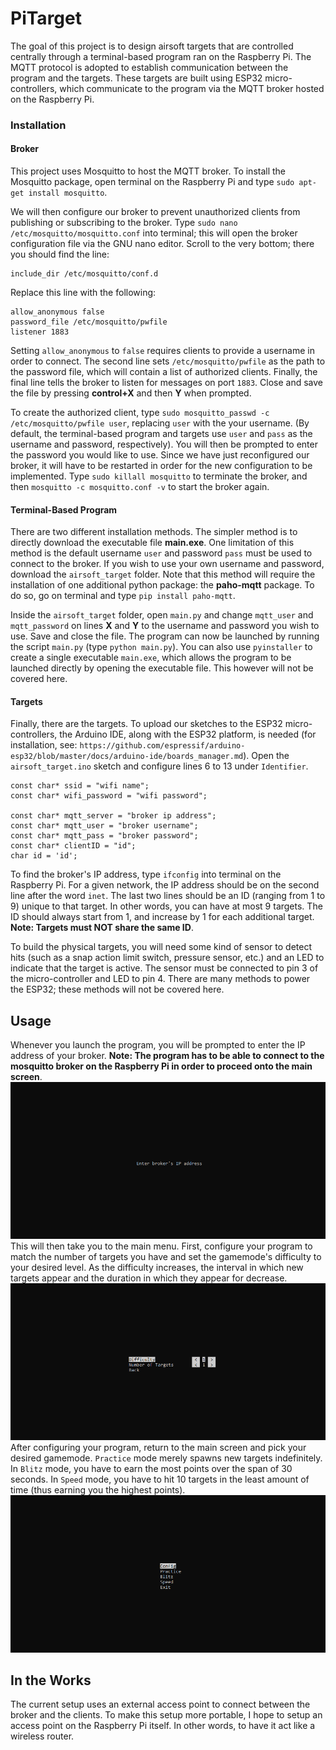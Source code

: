 # PiTarget
The goal of this project is to design airsoft targets that are controlled centrally through a terminal-based program ran on the Raspberry Pi. The MQTT protocol is adopted to establish communication between the program and the targets. These targets are built using ESP32 micro-controllers, which communicate to the program via the MQTT broker hosted on the Raspberry Pi.

### Installation
#### Broker
This project uses Mosquitto to host the MQTT broker. To install the Mosquitto package, open terminal on the Raspberry Pi and type `sudo apt-get install mosquitto`. 

We will then configure our broker to prevent unauthorized clients from publishing or subscribing to the broker. Type `sudo nano /etc/mosquitto/mosquitto.conf` into terminal; this will open the broker configuration file via the GNU nano editor. Scroll to the very bottom; there you should find the line:
```
include_dir /etc/mosquitto/conf.d
```
Replace this line with the following:
```
allow_anonymous false
password_file /etc/mosquitto/pwfile
listener 1883
```
Setting `allow_anonymous` to `false` requires clients to provide a username in order to connect. The second line sets `/etc/mosquitto/pwfile` as the path to the password file, which will contain a list of authorized clients. Finally, the final line tells the broker to listen for messages on port `1883`. Close and save the file by pressing **control+X** and then **Y** when prompted.

To create the authorized client, type `sudo mosquitto_passwd -c /etc/mosquitto/pwfile user`, replacing `user` with the your username. (By default, the terminal-based program and targets use `user` and `pass` as the username and password, respectively). You will then be prompted to enter the password you would like to use. Since we have just reconfigured our broker, it will have to be restarted in order for the new configuration to be implemented. Type `sudo killall mosquitto` to terminate the broker, and then `mosquitto -c mosquitto.conf -v` to start the broker again.
#### Terminal-Based Program
There are two different installation methods. The simpler method is to directly download the executable file **main.exe**. One limitation of this method is the default username `user` and password `pass` must be used to connect to the broker. If you wish to use your own username and password, download the `airsoft_target` folder. Note that this method will require the installation of one additional python package: the **paho-mqtt** package. To do so, go on terminal and type `pip install paho-mqtt`.

Inside the `airsoft_target` folder, open `main.py` and change `mqtt_user` and `mqtt_password` on lines **X** and **Y** to the username and password you wish to use. Save and close the file. The program can now be launched by running the script `main.py` (type `python main.py`). You can also use `pyinstaller` to create a single executable `main.exe`, which allows the program to be launched directly by opening the executable file. This however will not be covered here.
#### Targets
Finally, there are the targets. To upload our sketches to the ESP32 micro-controllers, the Arduino IDE, along with the ESP32 platform, is needed (for installation, see: `https://github.com/espressif/arduino-esp32/blob/master/docs/arduino-ide/boards_manager.md`). Open the `airsoft_target.ino` sketch and configure lines 6 to 13 under `Identifier`.
```
const char* ssid = "wifi name";
const char* wifi_password = "wifi password";

const char* mqtt_server = "broker ip address";
const char* mqtt_user = "broker username";
const char* mqtt_pass = "broker password";
const char* clientID = "id";
char id = 'id';
```
To find the broker's IP address, type `ifconfig` into terminal on the Raspberry Pi. For a given network, the IP address should be on the second line after the word `inet`. The last two lines should be an ID (ranging from 1 to 9) unique to that target. In other words, you can have at most 9 targets. The ID should always start from 1, and increase by 1 for each additional target. **Note: Targets must NOT share the same ID**. 

To build the physical targets, you will need some kind of sensor to detect hits (such as a snap action limit switch, pressure sensor, etc.) and an LED to indicate that the target is active. The sensor must be connected to pin 3 of the micro-controller and LED to pin 4. There are many methods to power the ESP32; these methods will not be covered here.
## Usage
Whenever you launch the program, you will be prompted to enter the IP address of your broker. **Note: The program has to be able to connect to the mosquitto broker on the Raspberry Pi in order to proceed onto the main screen**.
![](Images/broker_ip.png)
This will then take you to the main menu. First, configure your program to match the number of targets you have and set the gamemode's difficulty to your desired level. As the difficulty increases, the interval in which new targets appear and the duration in which they appear for decrease.
![](Images/config_screen.png)
After configuring your program, return to the main screen and pick your desired gamemode. `Practice` mode merely spawns new targets indefinitely. In `Blitz` mode, you have to earn the most points over the span of 30 seconds. In `Speed` mode, you have to hit 10 targets in the least amount of time (thus earning you the highest points). 
![](Images/main_screen.png)
## In the Works
The current setup uses an external access point to connect between the broker and the clients. To make this setup more portable, I hope to setup an access point on the Raspberry Pi itself. In other words, to have it act like a wireless router.
